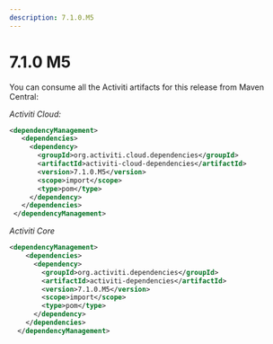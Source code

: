 ```yaml
---
description: 7.1.0.M5
---
```


# 7.1.0 M5

You can consume all the Activiti artifacts for this release from Maven Central:

_Activiti Cloud:_

```xml
<dependencyManagement>
   <dependencies>
     <dependency>
       <groupId>org.activiti.cloud.dependencies</groupId>
       <artifactId>activiti-cloud-dependencies</artifactId>
       <version>7.1.0.M5</version>
       <scope>import</scope>
       <type>pom</type>
     </dependency>
   </dependencies>
 </dependencyManagement>
```

_Activiti Core_

```xml
<dependencyManagement>
    <dependencies>
      <dependency>
        <groupId>org.activiti.dependencies</groupId>
        <artifactId>activiti-dependencies</artifactId>
        <version>7.1.0.M5</version>
        <scope>import</scope>
        <type>pom</type>
      </dependency>
    </dependencies>
  </dependencyManagement>
```


